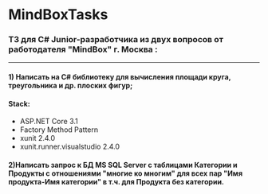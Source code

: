 # MindBoxTasks
### ТЗ для C# Junior-разработчика из двух вопросов  от работодателя "MindBox" г. Москва :
-------

#### 1) Написать  на C# библиотеку для вычисления площади круга, треугольника и др. плоских фигур;
#### Stack:
+ ASP.NET Core 3.1
+ Factory Method Pattern
+ xunit 2.4.0
+ xunit.runner.visualstudio 2.4.0

#### 2)Написать запрос к БД MS SQL Server с таблицами Категории и Продукты с отношениями "многие ко многим" для всех пар "Имя продукта-Имя категории" в т.ч. для Продукта без категории.
